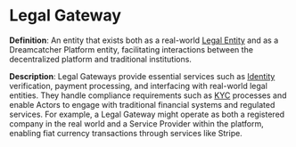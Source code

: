 # Legal Gateway

**Definition**: An entity that exists both as a real-world [Legal Entity](#legal-entity) and as a Dreamcatcher Platform entity, facilitating interactions between the decentralized platform and traditional institutions.

**Description**: Legal Gateways provide essential services such as [Identity](#identity) verification, payment processing, and interfacing with real-world legal entities. They handle compliance requirements such as [KYC](#kyc-know-your-customer) processes and enable Actors to engage with traditional financial systems and regulated services. For example, a Legal Gateway might operate as both a registered company in the real world and a Service Provider within the platform, enabling fiat currency transactions through services like Stripe. 